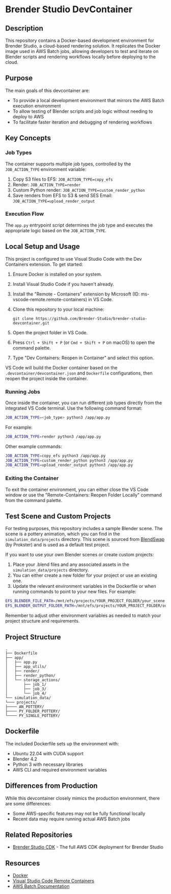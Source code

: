 # Brender Studio DevContainer

## Description

This repository contains a Docker-based development environment for Brender Studio, a cloud-based rendering solution. It replicates the Docker image used in AWS Batch jobs, allowing developers to test and iterate on Blender scripts and rendering workflows locally before deploying to the cloud.

## Purpose

The main goals of this devcontainer are:
- To provide a local development environment that mirrors the AWS Batch execution environment
- To allow testing of Blender scripts and job logic without needing to deploy to AWS
- To facilitate faster iteration and debugging of rendering workflows

## Key Concepts

### Job Types

The container supports multiple job types, controlled by the `JOB_ACTION_TYPE` environment variable:

1. Copy S3 files to EFS: `JOB_ACTION_TYPE=copy_efs`
2. Render: `JOB_ACTION_TYPE=render`
3. Custom Python render: `JOB_ACTION_TYPE=custom_render_python`
4. Save renders from EFS to S3 & send SES Email: `JOB_ACTION_TYPE=upload_render_output`

### Execution Flow

The `app.py` entrypoint script determines the job type and executes the appropriate logic based on the `JOB_ACTION_TYPE`.

## Local Setup and Usage

This project is configured to use Visual Studio Code with the Dev Containers extension. To get started:

1. Ensure Docker is installed on your system.

2. Install Visual Studio Code if you haven't already.

3. Install the "Remote - Containers" extension by Microsoft (ID: ms-vscode-remote.remote-containers) in VS Code.

4. Clone this repository to your local machine:
   ```
   git clone https://github.com/Brender-Studio/brender-studio-devcontainer.git
   ```

5. Open the project folder in VS Code.

6. Press `Ctrl + Shift + P` (or `Cmd + Shift + P` on macOS) to open the command palette.

7. Type "Dev Containers: Reopen in Container" and select this option.

VS Code will build the Docker container based on the `.devcontainer/devcontainer.json` and `Dockerfile` configurations, then reopen the project inside the container.

### Running Jobs

Once inside the container, you can run different job types directly from the integrated VS Code terminal. Use the following command format:

```bash
JOB_ACTION_TYPE=<job_type> python3 /app/app.py
```

For example:

```bash
JOB_ACTION_TYPE=render python3 /app/app.py
```

Other example commands:

```bash
JOB_ACTION_TYPE=copy_efs python3 /app/app.py
JOB_ACTION_TYPE=custom_render_python python3 /app/app.py
JOB_ACTION_TYPE=upload_render_output python3 /app/app.py
```

### Exiting the Container

To exit the container environment, you can either close the VS Code window or use the "Remote-Containers: Reopen Folder Locally" command from the command palette.

## Test Scene and Custom Projects

For testing purposes, this repository includes a sample Blender scene. The scene is a pottery animation, which you can find in the `simulation_data/projects` directory. This scene is sourced from [BlendSwap](https://blendswap.com/blend/28661) (by Prokster) and is used as a default test project.

If you want to use your own Blender scenes or create custom projects:

1. Place your .blend files and any associated assets in the `simulation_data/projects` directory.
2. You can either create a new folder for your project or use an existing one.
3. Update the relevant environment variables in the Dockerfile or when running commands to point to your new files. For example:

```bash
EFS_BLENDER_FILE_PATH=/mnt/efs/projects/YOUR_PROJECT_FOLDER/your_scene.blend
EFS_BLENDER_OUTPUT_FOLDER_PATH=/mnt/efs/projects/YOUR_PROJECT_FOLDER/output
```

Remember to adjust other environment variables as needed to match your project structure and requirements.


## Project Structure

```
.
├── Dockerfile
├── app/
│   ├── app.py
│   ├── app_utils/
│   ├── render/
│   ├── render_python/
│   └── storage_actions/
│       ├── job_1/
│       ├── job_3/
│       └── job_4/
└── simulation_data/
└─── projects/
├──── AN_POTTERY/
├──── PY_FOLDER_POTTERY/
└──── PY_SINGLE_POTTERY/
```

## Dockerfile

The included Dockerfile sets up the environment with:
- Ubuntu 22.04 with CUDA support
- Blender 4.2
- Python 3 with necessary libraries
- AWS CLI and required environment variables

## Differences from Production

While this devcontainer closely mimics the production environment, there are some differences:
- Some AWS-specific features may not be fully functional locally
- Recent data may require running actual AWS Batch jobs

## Related Repositories

- [Brender Studio CDK](https://github.com/Brender-Studio/brender-studio-cdk) - The full AWS CDK deployment for Brender Studio

## Resources

- [Docker](https://docker.com/)
- [Visual Studio Code Remote Containers](https://code.visualstudio.com/docs/remote/containers)
- [AWS Batch Documentation](https://docs.aws.amazon.com/batch/)